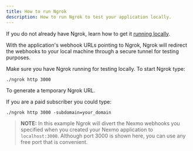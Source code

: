 ```yaml
---
title: How to run Ngrok
description: How to run Ngrok to test your application locally.
---
```


<a name="how-to-run-ngrok"></a>

If you do not already have Ngrok, learn how to get it [running locally](https://developer.nexmo.com/concepts/guides/webhooks#using-ngrok-for-local-development).

With the application's webhook URLs pointing to Ngrok, Ngrok will redirect the webhooks to your local machine through a secure tunnel for testing purposes.

Make sure you have Ngrok running for testing locally. To start Ngrok type:

``` shell
./ngrok http 3000
```

To generate a temporary Ngrok URL. 

If you are a paid subscriber you could type:

``` shell
./ngrok http 3000 -subdomain=your_domain
```

> **NOTE:** In this example Ngrok will divert the Nexmo webhooks you specified when you created your Nexmo application to `localhost:3000`. Although port 3000 is shown here, you can use any free port that is convenient.
